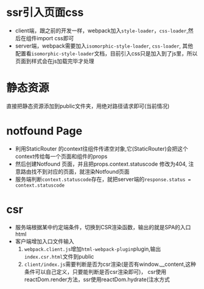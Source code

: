 # ssr引入页面css
 - client端，跟之前的开发一样，webpack加入`style-loader`，`css-loader`,然后在组件import css即可
 - server端，webpack需要加入`isomorphic-style-loader`, `css-loader`,
   其他配置看`isomorphic-style-loader`文档，目前引入css只是加入到了js里，所以页面到样式会在js加载完毕才处理

# 静态资源
直接把静态资源添加到public文件夹，用绝对路径请求即可(当前情况)


# notfound Page
- 利用StaticRouter 的context往组件传递空对象,它(StaticRouter)会把这个context传给每一个页面和组件的props
- 然后创建Notfound 页面，并且把props.context.statuscode 修改为404, 注意路由找不到对应的页面，就渲染Notfound页面
- 服务端判断`context.statuscode`存在，就把server端的`response.status = context.statuscode`


# csr 
- 服务端根据某中约定端条件，切换到CSR渲染函数，输出的就是SPA的入口html
- 客户端增加入口文件输入
  1. `webpack.client.js`增加`html-webpack-plugin`plugin,输出`index.csr.html`文件到public
  2. `client/index.js`需要判断是否为csr渲染(是否有window.__content,这种条件可以自己定义，只要能判断是否csr渲染即可)， 
     csr使用reactDom.render方法，ssr使用reactDom.hydrate(注水方式
  

